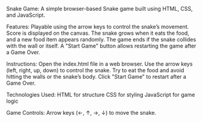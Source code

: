 Snake Game:
A simple browser-based Snake game built using HTML, CSS, and JavaScript.

Features:
Playable using the arrow keys to control the snake’s movement.
Score is displayed on the canvas.
The snake grows when it eats the food, and a new food item appears randomly.
The game ends if the snake collides with the wall or itself.
A "Start Game" button allows restarting the game after a Game Over.

Instructions:
Open the index.html file in a web browser.
Use the arrow keys (left, right, up, down) to control the snake.
Try to eat the food and avoid hitting the walls or the snake’s body.
Click "Start Game" to restart after a Game Over.

Technologies Used:
HTML for structure
CSS for styling
JavaScript for game logic

Game Controls:
Arrow keys (←, ↑, →, ↓) to move the snake.
